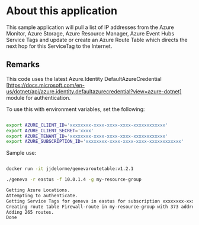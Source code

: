 # About this application

This sample application will pull a list of IP addresses from the Azure Monitor, Azure Storage, Azure Resource Manager, Azure Event Hubs Service Tags and update or create an Azure Route Table which directs the next hop for this ServiceTag to the Internet.

## Remarks

This code uses the latest Azure.Identity DefaultAzureCredential [https://docs.microsoft.com/en-us/dotnet/api/azure.identity.defaultazurecredential?view=azure-dotnet] module for authentication.

To use this with environment variables, set the following:

```bash

export AZURE_CLIENT_ID='xxxxxxxx-xxxx-xxxx-xxxx-xxxxxxxxxxxx'
export AZURE_CLIENT_SECRET='xxxx'
export AZURE_TENANT_ID='xxxxxxxx-xxxx-xxxx-xxxx-xxxxxxxxxxxx'
export AZURE_SUBSCRIPTION_ID='xxxxxxxx-xxxx-xxxx-xxxx-xxxxxxxxxxxx'
```

Sample use:

```bash

docker run -it jjdelorme/genevaroutetable:v1.2.1

./geneva -r eastus -f 10.0.1.4 -g my-resource-group

Getting Azure Locations.
Attempting to authenticate.
Getting Service Tags for geneva in eastus for subscription xxxxxxxx-xxxx-xxxx-xxxx-xxxxxxxxxxxx.
Creating route table Firewall-route in my-resource-group with 373 address prefixes.
Adding 265 routes.
Done
```
